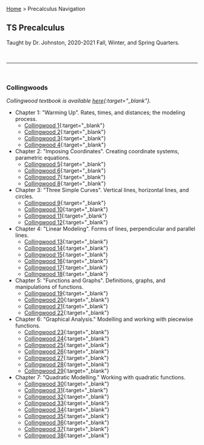 [Home](https://andre-ye.github.io) > Precalculus Navigation

## TS Precalculus
Taught by Dr. Johnston, 2020-2021 Fall, Winter, and Spring Quarters.

<br>

---

<br>

### Collingwoods
*Collingwood textbook is available [here](https://sites.math.washington.edu/~colling/HSMath120/TB201112.pdf){:target="_blank"}.*
- Chapter 1: "Warming Up". Rates, times, and distances; the modeling process.
  - [Collingwood 1](https://andre-ye.github.io/precalc/collingwoods/Collingwood_1.pdf){:target="_blank"}
  - [Collingwood 2](https://andre-ye.github.io/precalc/collingwoods/Collingwood_2.pdf){:target="_blank"}
  - [Collingwood 3](https://andre-ye.github.io/precalc/collingwoods/Collingwood_3.pdf){:target="_blank"}
  - [Collingwood 4](https://andre-ye.github.io/precalc/collingwoods/Collingwood_4.pdf){:target="_blank"}
- Chapter 2: "Imposing Coordinates". Creating coordinate systems, parametric equations.
  - [Collingwood 5](https://andre-ye.github.io/precalc/collingwoods/Collingwood_5.pdf){:target="_blank"}
  - [Collingwood 6](https://andre-ye.github.io/precalc/collingwoods/Collingwood_6.pdf){:target="_blank"}
  - [Collingwood 7](https://andre-ye.github.io/precalc/collingwoods/Collingwood_7.pdf){:target="_blank"}
  - [Collingwood 8](https://andre-ye.github.io/precalc/collingwoods/Collingwood_8.pdf){:target="_blank"}
- Chapter 3: "Three Simple Curves". Vertical lines, horizontal lines, and circles.
  - [Collingwood 9](https://andre-ye.github.io/precalc/collingwoods/Collingwood_9.pdf){:target="_blank"}
  - [Collingwood 10](https://andre-ye.github.io/precalc/collingwoods/Collingwood_10.pdf){:target="_blank"}
  - [Collingwood 11](https://andre-ye.github.io/precalc/collingwoods/Collingwood_11.pdf){:target="_blank"}
  - [Collingwood 12](https://andre-ye.github.io/precalc/collingwoods/Collingwood_12.pdf){:target="_blank"}
- Chapter 4: "Linear Modeling". Forms of lines, perpendicular and parallel lines.
  - [Collingwood 13](https://andre-ye.github.io/precalc/collingwoods/Collingwood_13.pdf){:target="_blank"}
  - [Collingwood 14](https://andre-ye.github.io/precalc/collingwoods/Collingwood_14.pdf){:target="_blank"}
  - [Collingwood 15](https://andre-ye.github.io/precalc/collingwoods/Collingwood_15.pdf){:target="_blank"}
  - [Collingwood 16](https://andre-ye.github.io/precalc/collingwoods/Collingwood_16.pdf){:target="_blank"}
  - [Collingwood 17](https://andre-ye.github.io/precalc/collingwoods/Collingwood_17.pdf){:target="_blank"}
  - [Collingwood 18](https://andre-ye.github.io/precalc/collingwoods/Collingwood_18.pdf){:target="_blank"}
- Chapter 5: "Functions and Graphs". Definitions, graphs, and manipulations of functions.
  - [Collingwood 19](https://andre-ye.github.io/precalc/collingwoods/Collingwood_19.pdf){:target="_blank"}
  - [Collingwood 20](https://andre-ye.github.io/precalc/collingwoods/Collingwood_20.pdf){:target="_blank"}
  - [Collingwood 21](https://andre-ye.github.io/precalc/collingwoods/Collingwood_21.pdf){:target="_blank"}
  - [Collingwood 22](https://andre-ye.github.io/precalc/collingwoods/Collingwood_22.pdf){:target="_blank"}
- Chapter 6: "Graphical Analysis." Modelling and working with piecewise functions.
  - [Collingwood 23](https://andre-ye.github.io/precalc/collingwoods/Collingwood_23.pdf){:target="_blank"}
  - [Collingwood 24](https://andre-ye.github.io/precalc/collingwoods/Collingwood_24.pdf){:target="_blank"}
  - [Collingwood 25](https://andre-ye.github.io/precalc/collingwoods/Collingwood_25.pdf){:target="_blank"}
  - [Collingwood 26](https://andre-ye.github.io/precalc/collingwoods/Collingwood_26.pdf){:target="_blank"}
  - [Collingwood 27](https://andre-ye.github.io/precalc/collingwoods/Collingwood_27.pdf){:target="_blank"}
  - [Collingwood 28](https://andre-ye.github.io/precalc/collingwoods/Collingwood_28.pdf){:target="_blank"}
  - [Collingwood 29](https://andre-ye.github.io/precalc/collingwoods/Collingwood_29.pdf){:target="_blank"}
- Chapter 7: "Quadratic Modelling." Working with quadratic functions. 
  - [Collingwood 30](https://andre-ye.github.io/precalc/collingwoods/Collingwood_30.pdf){:target="_blank"}
  - [Collingwood 31](https://andre-ye.github.io/precalc/collingwoods/Collingwood_31.pdf){:target="_blank"}
  - [Collingwood 32](https://andre-ye.github.io/precalc/collingwoods/Collingwood_32.pdf){:target="_blank"}
  - [Collingwood 33](https://andre-ye.github.io/precalc/collingwoods/Collingwood_33.pdf){:target="_blank"}
  - [Collingwood 34](https://andre-ye.github.io/precalc/collingwoods/Collingwood_34.pdf){:target="_blank"}
  - [Collingwood 35](https://andre-ye.github.io/precalc/collingwoods/Collingwood_35.pdf){:target="_blank"}
  - [Collingwood 36](https://andre-ye.github.io/precalc/collingwoods/Collingwood_36.pdf){:target="_blank"}
  - [Collingwood 37](https://andre-ye.github.io/precalc/collingwoods/Collingwood_37.pdf){:target="_blank"}
  - [Collingwood 38](https://andre-ye.github.io/precalc/collingwoods/Collingwood_38.pdf){:target="_blank"}
